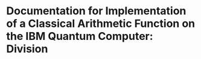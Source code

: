 # Documentation for Implementation of a Classical Arithmetic Function on the IBM Quantum Computer: Division

